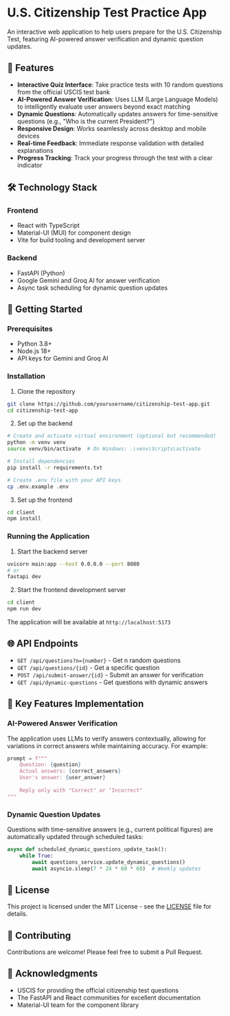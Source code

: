# U.S. Citizenship Test Practice App

An interactive web application to help users prepare for the U.S. Citizenship Test, featuring AI-powered answer verification and dynamic question updates.

## 🌟 Features

- **Interactive Quiz Interface**: Take practice tests with 10 random questions from the official USCIS test bank
- **AI-Powered Answer Verification**: Uses LLM (Large Language Models) to intelligently evaluate user answers beyond exact matching
- **Dynamic Questions**: Automatically updates answers for time-sensitive questions (e.g., "Who is the current President?")
- **Responsive Design**: Works seamlessly across desktop and mobile devices
- **Real-time Feedback**: Immediate response validation with detailed explanations
- **Progress Tracking**: Track your progress through the test with a clear indicator

## 🛠 Technology Stack

### Frontend
- React with TypeScript
- Material-UI (MUI) for component design
- Vite for build tooling and development server

### Backend
- FastAPI (Python)
- Google Gemini and Groq AI for answer verification
- Async task scheduling for dynamic question updates

## 🚀 Getting Started

### Prerequisites
- Python 3.8+
- Node.js 18+
- API keys for Gemini and Groq AI

### Installation

1. Clone the repository
```bash
git clone https://github.com/yourusername/citizenship-test-app.git
cd citizenship-test-app
```

2. Set up the backend
```bash
# Create and activate virtual environment (optional but recommended)
python -m venv venv
source venv/bin/activate  # On Windows: .\venv\Scripts\activate

# Install dependencies
pip install -r requirements.txt

# Create .env file with your API keys
cp .env.example .env
```

3. Set up the frontend
```bash
cd client
npm install
```

### Running the Application

1. Start the backend server
```bash
uvicorn main:app --host 0.0.0.0 --port 8080
# or
fastapi dev
```

2. Start the frontend development server
```bash
cd client
npm run dev
```

The application will be available at `http://localhost:5173`

## 🌐 API Endpoints

- `GET /api/questions?n={number}` - Get n random questions
- `GET /api/questions/{id}` - Get a specific question
- `POST /api/submit-answer/{id}` - Submit an answer for verification
- `GET /api/dynamic-questions` - Get questions with dynamic answers

## 🧠 Key Features Implementation

### AI-Powered Answer Verification
The application uses LLMs to verify answers contextually, allowing for variations in correct answers while maintaining accuracy. For example:

```python
prompt = f"""
    Question: {question}
    Actual answers: {correct_answers}
    User's answer: {user_answer}
    
    Reply only with "Correct" or "Incorrect"
"""
```

### Dynamic Question Updates
Questions with time-sensitive answers (e.g., current political figures) are automatically updated through scheduled tasks:

```python
async def scheduled_dynamic_questions_update_task():
    while True:
        await questions_service.update_dynamic_questions()
        await asyncio.sleep(7 * 24 * 60 * 60)  # Weekly updates
```

## 📝 License

This project is licensed under the MIT License - see the [LICENSE](LICENSE) file for details.

## 🤝 Contributing

Contributions are welcome! Please feel free to submit a Pull Request.

## 🙏 Acknowledgments

- USCIS for providing the official citizenship test questions
- The FastAPI and React communities for excellent documentation
- Material-UI team for the component library
